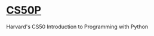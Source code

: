 # [CS50P](https://cs50.harvard.edu/python/2022/)

Harvard's CS50 Introduction to Programming with Python
